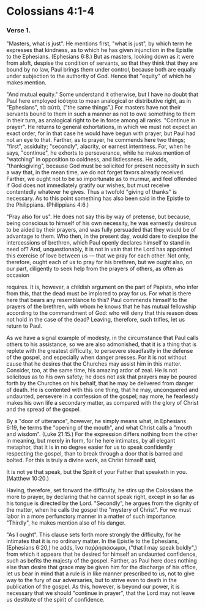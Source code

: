 # Colossians 4:1-4


### Verse 1.
  "Masters, what is just". He mentions first, "what is just", by which term he expresses that kindness, as to which he has given injunction in the Epistle to the Ephesians. (Ephesians 6:8.) But as masters, looking down as it were from aloft, despise the condition of servants, so that they think that they are bound by no law, Paul brings them under control, because both are equally under subjection to the authority of God. Hence that "equity" of which he makes mention.

 "And mutual equity." Some understand it otherwise, but I have no doubt that Paul here employed ἰσότητα to mean analogical or distributive right, as in "Ephesians", τὰ αὐτὰ, ("the same things".) For masters have not their servants bound to them in such a manner as not to owe something to them in their turn, as analogical right to be in force among all ranks. "Continue in prayer". He returns to general exhortations, in which we must not expect an exact order, for in that case he would have begun with prayer, but Paul had not an eye to that. Farther, as to prayer, he commends here two things; "first", assiduity; "secondly", alacrity, or earnest intentness. For, when he says, "continue", he exhorts to perseverance, while he makes mention of "watching" in opposition to coldness, and listlessness. He adds, "thanksgiving", because God must be solicited for present necessity in such a way that, in the mean time, we do not forget favors already received. Farther, we ought not to be so importunate as to murmur, and feel offended if God does not immediately gratify our wishes, but must receive contentedly whatever he gives. Thus a twofold "giving of thanks" is necessary. As to this point something has also been said in the Epistle to the Philippians. (Philippians 4:6.)

 "Pray also for us". He does not say this by way of pretense, but because, being conscious to himself of his own necessity, he was earnestly desirous to be aided by their prayers, and was fully persuaded that they would be of advantage to them. Who then, in the present day, would dare to despise the intercessions of brethren, which Paul openly declares himself to stand in need of? And, unquestionably, it is not in vain that the Lord has appointed this exercise of love between us — that we pray for each other. Not only, therefore, ought each of us to pray for his brethren, but we ought also, on our part, diligently to seek help from the prayers of others, as often as occasion

requires. It is, however, a childish argument on the part of Papists, who infer from this, that the dead must be implored to pray for us. For what is there here that bears any resemblance to this? Paul commends himself to the prayers of the brethren, with whom he knows that he has mutual fellowship according to the commandment of God: who will deny that this reason does not hold in the case of the dead? Leaving, therefore, such trifles, let us return to Paul.

As we have a signal example of modesty, in the circumstance that Paul calls others to his assistance, so we are also admonished, that it is a thing that is replete with the greatest difficulty, to persevere steadfastly in the defense of the gospel, and especially when danger presses. For it is not without cause that he desires that the Churches may assist him in this matter. Consider, too, at the same time, his amazing ardor of zeal. He is not solicitous as to his own safety; he does not ask that prayers may be poured forth by the Churches on his behalf, that he may be delivered from danger of death. He is contented with this one thing, that he may, unconquered and undaunted, persevere in a confession of the gospel; nay more, he fearlessly makes his own life a secondary matter, as compared with the glory of Christ and the spread of the gospel.

By a "door of utterance", however, he simply means what, in Ephesians 6:19, he terms the "opening of the mouth", and what Christ calls a "mouth and wisdom". (Luke 21:15.) For the expression differs nothing from the other in meaning, but merely in form, for he here intimates, by all elegant metaphor, that it is in no degree easier for us to speak confidently respecting the gospel, than to break through a door that is barred and bolted. For this is truly a divine work, as Christ himself said,

It is not ye that speak, but the Spirit of your Father that speaketh in you. (Matthew 10:20.)

Having, therefore, set forward the difficulty, he stirs up the Colossians the more to prayer, by declaring that he cannot speak right, except in so far as his tongue is directed by the Lord. "Secondly", he argues from the dignity of the matter, when he calls the gospel the "mystery of Christ". For we must labor in a more perfunctory manner in a matter of such importance. "Thirdly", he makes mention also of his danger.

 "As I ought". This clause sets forth more strongly the difficulty, for he intimates that it is no ordinary matter. In the Epistle to the Ephesians, (Ephesians 6:20,) he adds, ἵνα παῤῥησιάσωμαι, ("that I may speak boldly",) from which it appears that he desired for himself an undaunted confidence, such as befits the majesty of the gospel. Farther, as Paul here does nothing else than desire that grace may be given him for the discharge of his office, let us bear in mind that a rule is in like manner prescribed to us, not to give way to the fury of our adversaries, but to strive even to death in the publication of the gospel. As this, however, is beyond our power, it is necessary that we should "continue in prayer", that the Lord may not leave us destitute of the spirit of confidence.

